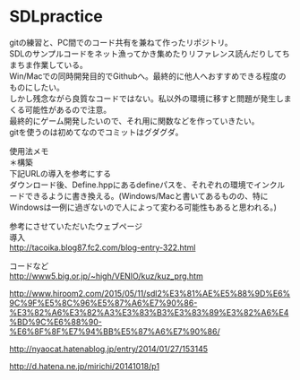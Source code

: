 # SDLpractice

gitの練習と、PC間でのコード共有を兼ねて作ったリポジトリ。  
SDLのサンプルコードをネット漁ってかき集めたりリファレンス読んだりしてちまちま作業している。  
Win/Macでの同時開発目的でGithubへ。最終的に他人へおすすめできる程度のものにしたい。  
しかし残念ながら良質なコードではない。私以外の環境に移すと問題が発生しまくる可能性があるので注意。  
最終的にゲーム開発したいので、それ用に関数などを作っていきたい。  
gitを使うのは初めてなのでコミットはグダグダ。  

使用法メモ  
＊構築  
下記URLの導入を参考にする  
ダウンロード後、Define.hppにあるdefineパスを、それぞれの環境でインクルードできるように書き換える。(Windows/Macと書いてあるものの、特にWindowsは一例に過ぎないので人によって変わる可能性もあると思われる。)  
  
参考にさせていただいたウェブページ  
導入  
http://tacoika.blog87.fc2.com/blog-entry-322.html  
  
コードなど  
http://www5.big.or.jp/~high/VENIO/kuz/kuz_prg.htm  
  
http://www.hiroom2.com/2015/05/11/sdl2%E3%81%AE%E5%88%9D%E6%9C%9F%E5%8C%96%E5%87%A6%E7%90%86-%E3%82%A6%E3%82%A3%E3%83%B3%E3%83%89%E3%82%A6%E4%BD%9C%E6%88%90-%E6%8F%8F%E7%94%BB%E5%87%A6%E7%90%86/  
  
http://nyaocat.hatenablog.jp/entry/2014/01/27/153145  
  
http://d.hatena.ne.jp/mirichi/20141018/p1  
  